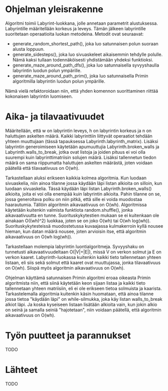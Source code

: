 # Ohjelman yleisrakenne
Algoritmi toimii Labyrint-luokkana, jolle annetaan parametrit alustuksessa. Labyrintille määritellään korkeus ja leveys. Tämän jälkeen labyrintille suoritetaan operaatioita luokan metodeina. Metodit ovat seuraavat:
- generate_random_shortest_path(), joka luo satunnaisen polun suoraan alusta loppuun.
- generate_sidesteps(), joka luo sivuaskeleet aikaisemmin tehdylle polulle. Nämä kaksi tullaan todennäköisesti yhdistämään yhdeksi funktioksi.
- generate_maze_around_path_dfs(), joka luo satunnaisella syvyyshaulla labyrintin luodun polun ympärille.
- generate_maze_around_path_prim(), joka luo satunnaisella Primin algoritmilla labyrintin luodun polun ympärille.

Nämä vielä refaktoroidaan niin, että yhden komennon suorittaminen riittää kokonaisen labyrintin luomiseen.

# Aika- ja tilavaativuudet
Määritellään, että w on labyrintin leveys, h on labyrintin korkeus ja n on haluttujen askelten määrä.
Kaikki labyrinttiin liittyvät operaatiot tehdään yhteen muuttujaan (tässä tapauksessa Labyrinth.labyrinth_matrix). Lisäksi labyrintin generoimiseen käytetään apumuuttujia Labyrinth.broken_walls ja Labyrinth.walls_to_break, jotka ovat listoja ja joiden pituus ei voi olla suurempi kuin labyrinttimatriisin solujen määrä. Lisäksi tallennetun tiedon määrä on sama riippumatta haluttujen askelten määrästä, joten voidaan päätellä että tilavaativuus on O(wh).

Tarkastellaan aluksi erikseen kaikkia kolmea algoritmia. Kun luodaan sivuaskelia, niin ainoa tilanne jossa käydään läpi listan alkioita on silloin, kun luodaan sivuaskelia. Tässä käydään läpi listan Labyrinth.broken_walls() alkioita, joita ei voi olla enempää kuin labyrintin alkioita. Pahin tilanne on se, jossa generoitava polku on niin pitkä, että sille ei voida muodostaa haarautumia. Tällöin algoritmin aikavaativuus on O(wh). Algoritmissa käytetään kuitenkin valmista funktiota random.shuffle(), jonka aikavaativuutta en tunne. Suorituskykytestien mukaan se ei kuitenkaan ole ainakaan O((wh)^2) luokkaa, joten se on joko O(wh) tai O(wh log(wh)). Suorituskykytesteissä muodostetussa kuvaajassa kulmakerroin kyllä nousee hieman, kun datan määrä nousee, joten arvioisin itse, että algoritmin aikavaativuus on O(wh log(wh)).

Tarkastellaan molempia labyrintin luontialgoritmeja. Syvyyshaku on tunnetusti aikavaativuudeltaan O(|V|+|E|), missä V on verkon solmut ja E on verkon kaaret. Labyrinth-luokassa kuitenkin kaikki tieto tallennetaan yhteen listaan, eli siis sekä solmut että kaaret ovat muuttujassa, jonka tilavaativuus on O(wh). Siispä myös algoritmin aikavaativuus on O(wh). 

Ohjelman käyttämä satunnaisen Primin algoritmi eroaa oikeasta Primin algoritmista niin, että siinä käytetään keon sijaan listaa ja kaikki tieto tallennetaan yhteen matriisiin, eli ei ole erikseen tietoa solmuista ja kaarista. Tarkastelemalla algoritmia kuitenkin käsin huomataan, että ainoa tilanne jossa tietoa "käydään läpi" on while-silmukka, joka käy listan walls_to_break alkiot läpi. Ja koska kyseiseen listaan lisätään alkioita vain, kun jokin alkio on seinä ja samalla seiniä "hajotetaan", niin voidaan päätellä, että algoritmin aikavaativuus on O(wh).

# Työn puutteet ja parannukset
TODO

# Lähteet
TODO